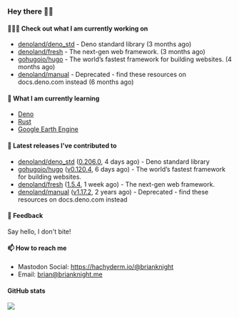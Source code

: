 ### Hey there 👋🏻

#### 👷🏻‍♂️ Check out what I am currently working on

- [denoland/deno_std](https://github.com/denoland/deno_std) - Deno standard library (3 months ago)
- [denoland/fresh](https://github.com/denoland/fresh) - The next-gen web framework. (3 months ago)
- [gohugoio/hugo](https://github.com/gohugoio/hugo) - The world’s fastest framework for building websites. (4 months ago)
- [denoland/manual](https://github.com/denoland/manual) - Deprecated - find these resources on docs.deno.com instead (6 months ago)

#### 🌱 What I am currently learning
- [Deno](https://deno.land/)
- [Rust](https://www.rust-lang.org/)
- [Google Earth Engine](https://earthengine.google.com/)

#### 🔭 Latest releases I've contributed to

- [denoland/deno_std](https://github.com/denoland/deno_std) ([0.206.0](https://github.com/denoland/deno_std/releases/tag/0.206.0), 4 days ago) - Deno standard library
- [gohugoio/hugo](https://github.com/gohugoio/hugo) ([v0.120.4](https://github.com/gohugoio/hugo/releases/tag/v0.120.4), 6 days ago) - The world’s fastest framework for building websites.
- [denoland/fresh](https://github.com/denoland/fresh) ([1.5.4](https://github.com/denoland/fresh/releases/tag/1.5.4), 1 week ago) - The next-gen web framework.
- [denoland/manual](https://github.com/denoland/manual) ([v1.17.2](https://github.com/denoland/manual/releases/tag/v1.17.2), 2 years ago) - Deprecated - find these resources on docs.deno.com instead

#### 💬 Feedback

Say hello, I don't bite!

#### 📫 How to reach me

- Mastodon Social: <a rel="me" href="https://hachyderm.io/@brianknight">https://hachyderm.io/@brianknight</a>
- Email: brian@brianknight.me

#### GitHub stats

![](https://github-profile-summary-cards.vercel.app/api/cards/profile-details?username=brianknight10&theme=github)